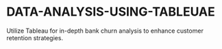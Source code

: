 # DATA-ANALYSIS-USING-TABLEUAE
Utilize Tableau for in-depth bank churn analysis to enhance customer retention strategies.
